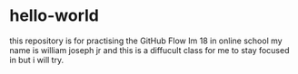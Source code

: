 # hello-world
this repository is for practising the GitHub Flow
Im 18 in online school my name is william joseph jr and this is a diffucult class for me to stay focused in but i will try. 
